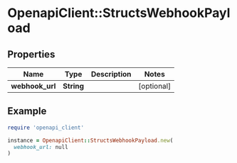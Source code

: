 # OpenapiClient::StructsWebhookPayload

## Properties

| Name | Type | Description | Notes |
| ---- | ---- | ----------- | ----- |
| **webhook_url** | **String** |  | [optional] |

## Example

```ruby
require 'openapi_client'

instance = OpenapiClient::StructsWebhookPayload.new(
  webhook_url: null
)
```

